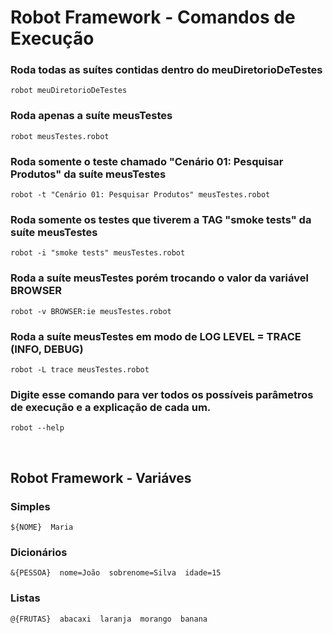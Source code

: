 # Robot Framework - Comandos de Execução


### Roda todas as suítes contidas dentro do meuDiretorioDeTestes 
    robot meuDiretorioDeTestes

### Roda apenas a suíte meusTestes 
    robot meusTestes.robot

### Roda somente o teste chamado "Cenário 01: Pesquisar Produtos" da suíte meusTestes 
    robot -t "Cenário 01: Pesquisar Produtos" meusTestes.robot

### Roda somente os testes que tiverem a TAG "smoke tests" da suíte meusTestes 
    robot -i "smoke tests" meusTestes.robot

### Roda a suíte meusTestes porém trocando o valor da variável BROWSER 
    robot -v BROWSER:ie meusTestes.robot

### Roda a suíte meusTestes em modo de LOG LEVEL = TRACE (INFO, DEBUG) 
    robot -L trace meusTestes.robot

### Digite esse comando para ver todos os possíveis parâmetros de execução e a explicação de cada um.
    robot --help

<br>

## Robot Framework - Variáves

### Simples

    ${NOME}  Maria

### Dicionários
    &{PESSOA}  nome=João  sobrenome=Silva  idade=15

### Listas
    @{FRUTAS}  abacaxi  laranja  morango  banana